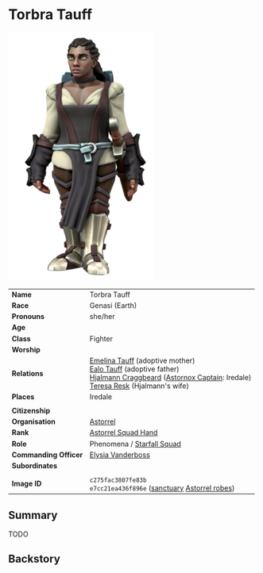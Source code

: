 # Torbra Tauff

<img src="https://raw.githubusercontent.com/jesskelsall/astarus-images/main/people/portraits/c275fac3807fe83b.png" height="500" />

|||
| --- | --- |
| **Name** | Torbra Tauff | character.3
| **Race** | Genasi (Earth) |
| **Pronouns** | she/her |
| **Age** | |
| **Class** | Fighter |
| **Worship** | |
| **Relations** | [Emelina Tauff](emelina-tauff.md) (adoptive mother)<br />[Ealo Tauff](ealo-tauff.md) (adoptive father)<br />[Hjalmann Craggbeard](hjalmann-craggbeard.md) ([Astornox Captain](../organisations/astornox/ranks/astornox-captain.md): Iredale)<br />[Teresa Resk](teresa-resk.md) (Hjalmann's wife) |
| **Places** | Iredale |
|||
| **Citizenship** | |
| **Organisation** | [Astorrel](../organisations/astorrel/astorrel.md) |
| **Rank** | [Astorrel Squad Hand](../organisations/astorrel/ranks/astorrel-squad-hand.md) |
| **Role** | Phenomena / [Starfall Squad](../organisations/astorrel/squads/starfall-squad.md) |
| **Commanding Officer** | [Elysia Vanderboss](elysia-vanderboss.md) |
| **Subordinates** | |
|||
| **Image ID** | `c275fac3807fe83b`<br />`e7cc21ea436f896e` ([sanctuary](../organisations/astorrel/sanctuary.md) [Astorrel robes](../organisations/astorrel/uniforms/astorrel-robes.md)) |

## Summary

TODO

## Backstory
